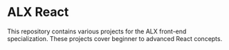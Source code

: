 # ALX React
This repository contains various projects for the ALX front-end specialization. 
These projects cover beginner to advanced React concepts.
